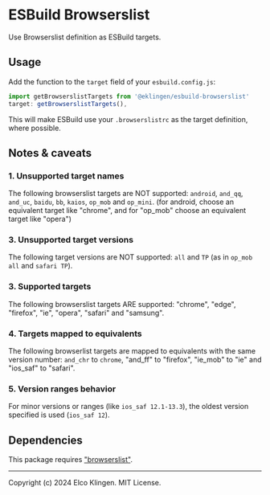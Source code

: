 # ESBuild Browserslist

Use Browserslist definition as ESBuild targets.

## Usage

Add the function to the `target` field of your `esbuild.config.js`:

```javascript
import getBrowserslistTargets from '@eklingen/esbuild-browserslist'
target: getBrowserslistTargets(),
```

This will make ESBuild use your `.browserslistrc` as the target definition, where possible.

## Notes & caveats

### 1. Unsupported target names

The following browserslist targets are NOT supported:
`android`, `and_qq`, `and_uc`, `baidu`, `bb`, `kaios`, `op_mob` and `op_mini`.
(for android, choose an equivalent target like "chrome", and for "op_mob" choose an equivalent target like "opera")

### 3. Unsupported target versions

The following target versions are NOT supported:
`all` and `TP` (as in `op_mob all` and `safari TP`).

### 3. Supported targets

The following browserslist targets ARE supported:
"chrome", "edge", "firefox", "ie", "opera", "safari" and "samsung".

### 4. Targets mapped to equivalents

The following browserlist targets are mapped to equivalents with the same version number:
`and_chr` to `chrome`, "and_ff" to "firefox", "ie_mob" to "ie" and "ios_saf" to "safari".

### 5. Version ranges behavior

For minor versions or ranges (like `ios_saf 12.1-13.3`), the oldest version specified is used (`ios_saf 12`).

## Dependencies

This package requires ["browserslist"](https://www.npmjs.com/package/browserslist).

---

Copyright (c) 2024 Elco Klingen. MIT License.
